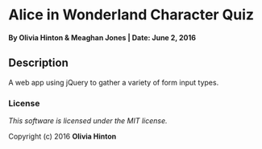 # Alice in Wonderland Character Quiz

#### By Olivia Hinton & Meaghan Jones | Date: June 2, 2016

## Description
A web app using jQuery to gather a variety of form input types.

### License

*This software is licensed under the MIT license.*

Copyright (c) 2016 **Olivia Hinton**

